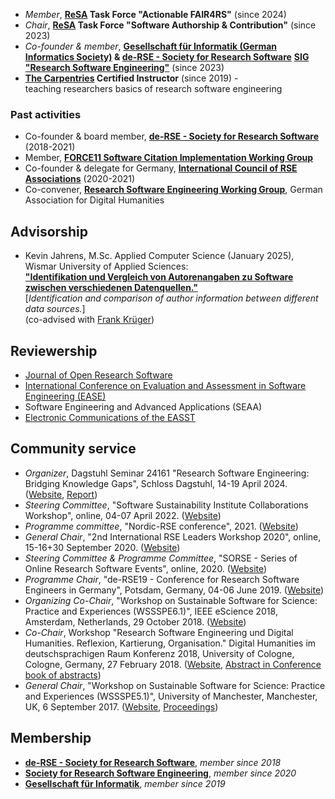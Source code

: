 - *Member*, **[ReSA](https://www.researchsoft.org/) Task Force "Actionable FAIR4RS"** (since 2024)
- *Chair*, **[ReSA](https://www.researchsoft.org/) Task Force "Software Authorship & Contribution"** (since 2023)
- *Co-founder & member*, **[Gesellschaft für Informatik (German Informatics Society)](https://gi.de/) & [de-RSE - Society for Research Software](https://de-rse.org)** **[SIG "Research Software Engineering"](https://fg-rse.gi.de/)** (since 2023)
- **[The Carpentries](https://carpentries.org/) Certified Instructor** (since 2019) -  
teaching researchers basics of research software engineering


### Past activities

- Co-founder & board member, **[de-RSE - Society for Research Software](https://de-rse.org/en/)** (2018-2021)
- Member, [**FORCE11 Software Citation Implementation Working Group**](https://www.force11.org/group/software-citation-implementation-working-group)
- Co-founder & delegate for Germany, **[International Council of RSE Associations](https://researchsoftware.org/council.html)** (2020-2021)
- Co-convener, [**Research Software Engineering Working Group**](https://dh-rse.github.io), German Association for Digital Humanities

<!--## Editing

- [Computing in Science & Engineering (CiSE)](https://www.computer.org/csdl/magazine/cs/2025/02), Special Issue "Research Software Engineering: Discovering and Bridging Knowledge Gaps" (editors: S. Druskat, D. S. Katz, ) v.22(2), IEEE, March-April 2020. -->

## Advisorship

- Kevin Jahrens, M.Sc. Applied Computer Science (January 2025),  
Wismar University of Applied Sciences:  
[**"Identifikation und Vergleich von Autorenangaben zu Software zwischen verschiedenen Datenquellen."**](https://elib.dlr.de/212886/)  
\[*Identification and comparison of author information between different data sources.*\]  
(co-advised with [Frank Krüger](https://fiw.hs-wismar.de/bereiche/eui/personen-gremien/prof-dr-ing-frank-krueger/))

## Reviewership

- [Journal of Open Research Software](https://openresearchsoftware.metajnl.com/)
- [International Conference on Evaluation and Assessment in Software Engineering (EASE)](https://conf.researchr.org/series/ease)
- Software Engineering and Advanced Applications (SEAA)
- [Electronic Communications of the EASST](https://eceasst.org)
<!-- - RSECon
- deRSE
- DHd -->

## Community service

- *Organizer*, Dagstuhl Seminar 24161 "Research Software Engineering: Bridging Knowledge Gaps", Schloss Dagstuhl, 14-19 April 2024. ([Website](https://dagstuhl.de/24161), [Report](https://doi.org/10.4230/DagRep.14.4.42))
- *Steering Committee*, "Software Sustainability Institute Collaborations Workshop", online, 04-07 April 2022. ([Website](https://software.ac.uk/cw22))
- *Programme committee*, "Nordic-RSE conference", 2021. ([Website](https://nordic-rse.org/conference/)) 
- *General Chair*, "2nd International RSE Leaders Workshop 2020", online, 15-16+30 September 2020. ([Website](https://researchsoftware.org/2020-workshop.html))
- *Steering Committee & Programme Committee*, "SORSE - Series of Online Research Software Events", online, 2020. ([Website](https://sorse.github.io))
- *Programme Chair*, "de-RSE19 - Conference for Research Software Engineers in Germany", Potsdam, Germany, 04-06 June 2019. ([Website](https://de-rse.org/en/conf2019/))
- *Organizing Co-Chair*, "Workshop on Sustainable Software for Science: Practice and Experiences (WSSSPE6.1)", IEEE eScience 2018, Amsterdam, Netherlands, 29 October 2018. ([Website](http://wssspe.researchcomputing.org.uk/wssspe6-1/))
- *Co-Chair*, Workshop "Research Software Engineering und Digital Humanities. Reflexion, Kartierung, Organisation." Digital Humanities im deutschsprachigen Raum Konferenz 2018, University of Cologne, Cologne, Germany, 27 February 2018. ([Website](https://dh-rse.github.io/dhd-workshop-2018/), [Abstract in Conference book of abstracts](http://dhd2018.uni-koeln.de/wp-content/uploads/boa-DHd2018-web-ISBN.pdf))
- *General Chair*, "Workshop on Sustainable Software for Science: Practice and Experiences (WSSSPE5.1)", University of Manchester, Manchester, UK, 6 September 2017. ([Website](http://wssspe.researchcomputing.org.uk/wssspe5-1/), [Proceedings](https://doi.org/10.6084/m9.figshare.c.3869782))

## Membership

- [**de-RSE - Society for Research Software**](https://de-rse.org/en/), *member since 2018*
- [**Society for Research Software Engineering**](https://society-rse.org), *member since 2020*
- [**Gesellschaft für Informatik**](https://gi.de), *member since 2019*

